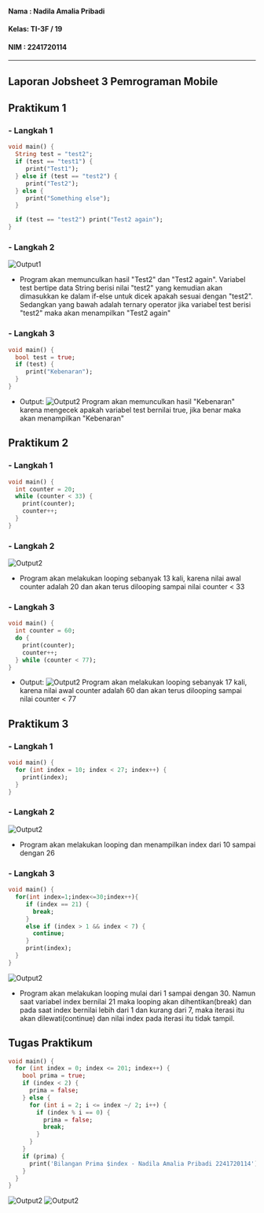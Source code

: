 #### Nama : Nadila Amalia Pribadi
#### Kelas: TI-3F / 19
#### NIM  : 2241720114

---

## Laporan Jobsheet 3 Pemrograman Mobile

## Praktikum 1
### - Langkah 1
```dart
void main() {
  String test = "test2";
  if (test == "test1") {
     print("Test1");
  } else if (test == "test2") {
     print("Test2");
  } else {
     print("Something else");
  }

  if (test == "test2") print("Test2 again");
}
```

### - Langkah 2
![Output1](./assets/1_1.PNG)
- Program akan memunculkan hasil "Test2" dan "Test2 again". Variabel test bertipe data String berisi nilai "test2" yang kemudian akan dimasukkan ke dalam if-else untuk dicek apakah sesuai dengan "test2". Sedangkan yang bawah adalah ternary operator jika variabel test berisi "test2" maka akan menampilkan "Test2 again"

### - Langkah 3
```dart
void main() {
  bool test = true;
  if (test) {
     print("Kebenaran");
  }
}
```
- Output:
![Output2](./assets/1_3.PNG)
Program akan memunculkan hasil "Kebenaran" karena mengecek apakah variabel test bernilai true, jika benar maka akan menampilkan "Kebenaran"

## Praktikum 2
### - Langkah 1
```dart
void main() {
  int counter = 20;
  while (counter < 33) {
    print(counter);
    counter++;
  }
}
```

### - Langkah 2
![Output2](./assets/2_2.PNG)
- Program akan melakukan looping sebanyak 13 kali, karena nilai awal counter adalah 20 dan akan terus dilooping sampai nilai counter < 33

### - Langkah 3
```dart
void main() {
  int counter = 60;
  do {
    print(counter);
    counter++;
  } while (counter < 77);
}
```
- Output:
![Output2](./assets/2_3.PNG)
Program akan melakukan looping sebanyak 17 kali, karena nilai awal counter adalah 60 dan akan terus dilooping sampai nilai counter < 77

## Praktikum 3
### - Langkah 1
```dart
void main() {
  for (int index = 10; index < 27; index++) {
    print(index);
  }
}
```

### - Langkah 2
![Output2](./assets/32.PNG)
- Program akan melakukan looping dan menampilkan index dari 10 sampai dengan 26

### - Langkah 3
```dart
void main() {
  for(int index=1;index<=30;index++){
     if (index == 21) {
       break;
     }
     else if (index > 1 && index < 7) {
       continue;
     }
     print(index);
  }
}
```
![Output2](./assets/3_3.PNG)
- Program akan melakukan looping mulai dari 1 sampai dengan 30. Namun saat variabel index bernilai 21 maka looping akan dihentikan(break) dan pada saat index bernilai lebih dari 1 dan kurang dari 7, maka iterasi itu akan dilewati(continue) dan nilai index pada iterasi itu tidak tampil.

## Tugas Praktikum
```dart
void main() {
  for (int index = 0; index <= 201; index++) {
    bool prima = true;
    if (index < 2) {
      prima = false;
    } else {
      for (int i = 2; i <= index ~/ 2; i++) {
        if (index % i == 0) {
          prima = false;
          break;
        }
      }
    }
    if (prima) {
      print('Bilangan Prima $index - Nadila Amalia Pribadi 2241720114');
    }
  }
}
```
![Output2](./assets/tp1.PNG)
![Output2](./assets/tp2.PNG)


